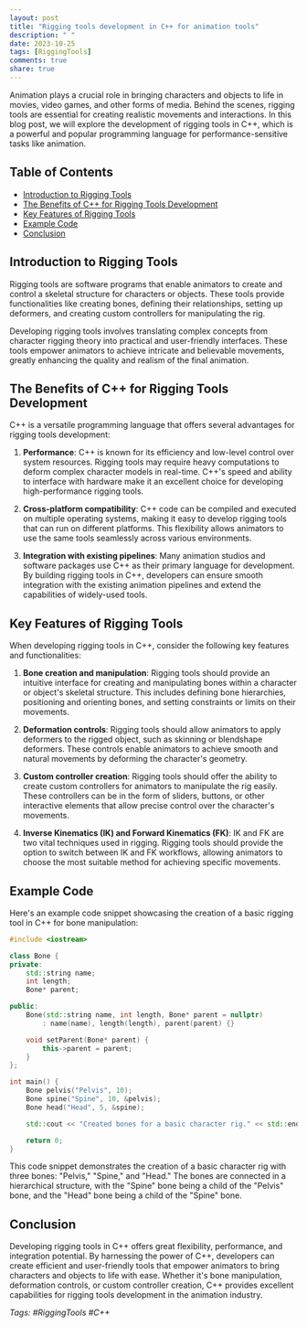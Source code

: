 ```yaml
---
layout: post
title: "Rigging tools development in C++ for animation tools"
description: " "
date: 2023-10-25
tags: [RiggingTools]
comments: true
share: true
---
```


Animation plays a crucial role in bringing characters and objects to life in movies, video games, and other forms of media. Behind the scenes, rigging tools are essential for creating realistic movements and interactions. In this blog post, we will explore the development of rigging tools in C++, which is a powerful and popular programming language for performance-sensitive tasks like animation.

## Table of Contents
- [Introduction to Rigging Tools](#introduction-to-rigging-tools)
- [The Benefits of C++ for Rigging Tools Development](#the-benefits-of-c++-for-rigging-tools-development)
- [Key Features of Rigging Tools](#key-features-of-rigging-tools)
- [Example Code](#example-code)
- [Conclusion](#conclusion)

## Introduction to Rigging Tools

Rigging tools are software programs that enable animators to create and control a skeletal structure for characters or objects. These tools provide functionalities like creating bones, defining their relationships, setting up deformers, and creating custom controllers for manipulating the rig.

Developing rigging tools involves translating complex concepts from character rigging theory into practical and user-friendly interfaces. These tools empower animators to achieve intricate and believable movements, greatly enhancing the quality and realism of the final animation.

## The Benefits of C++ for Rigging Tools Development

C++ is a versatile programming language that offers several advantages for rigging tools development:

1. **Performance**: C++ is known for its efficiency and low-level control over system resources. Rigging tools may require heavy computations to deform complex character models in real-time. C++'s speed and ability to interface with hardware make it an excellent choice for developing high-performance rigging tools.

2. **Cross-platform compatibility**: C++ code can be compiled and executed on multiple operating systems, making it easy to develop rigging tools that can run on different platforms. This flexibility allows animators to use the same tools seamlessly across various environments.

3. **Integration with existing pipelines**: Many animation studios and software packages use C++ as their primary language for development. By building rigging tools in C++, developers can ensure smooth integration with the existing animation pipelines and extend the capabilities of widely-used tools.

## Key Features of Rigging Tools

When developing rigging tools in C++, consider the following key features and functionalities:

1. **Bone creation and manipulation**: Rigging tools should provide an intuitive interface for creating and manipulating bones within a character or object's skeletal structure. This includes defining bone hierarchies, positioning and orienting bones, and setting constraints or limits on their movements.

2. **Deformation controls**: Rigging tools should allow animators to apply deformers to the rigged object, such as skinning or blendshape deformers. These controls enable animators to achieve smooth and natural movements by deforming the character's geometry.

3. **Custom controller creation**: Rigging tools should offer the ability to create custom controllers for animators to manipulate the rig easily. These controllers can be in the form of sliders, buttons, or other interactive elements that allow precise control over the character's movements.

4. **Inverse Kinematics (IK) and Forward Kinematics (FK)**: IK and FK are two vital techniques used in rigging. Rigging tools should provide the option to switch between IK and FK workflows, allowing animators to choose the most suitable method for achieving specific movements.

## Example Code

Here's an example code snippet showcasing the creation of a basic rigging tool in C++ for bone manipulation:

```cpp
#include <iostream>

class Bone {
private:
    std::string name;
    int length;
    Bone* parent;

public:
    Bone(std::string name, int length, Bone* parent = nullptr)
        : name(name), length(length), parent(parent) {}

    void setParent(Bone* parent) {
        this->parent = parent;
    }
};

int main() {
    Bone pelvis("Pelvis", 10);
    Bone spine("Spine", 10, &pelvis);
    Bone head("Head", 5, &spine);

    std::cout << "Created bones for a basic character rig." << std::endl;

    return 0;
}
```

This code snippet demonstrates the creation of a basic character rig with three bones: "Pelvis," "Spine," and "Head." The bones are connected in a hierarchical structure, with the "Spine" bone being a child of the "Pelvis" bone, and the "Head" bone being a child of the "Spine" bone.

## Conclusion

Developing rigging tools in C++ offers great flexibility, performance, and integration potential. By harnessing the power of C++, developers can create efficient and user-friendly tools that empower animators to bring characters and objects to life with ease. Whether it's bone manipulation, deformation controls, or custom controller creation, C++ provides excellent capabilities for rigging tools development in the animation industry.

*Tags: #RiggingTools #C++*